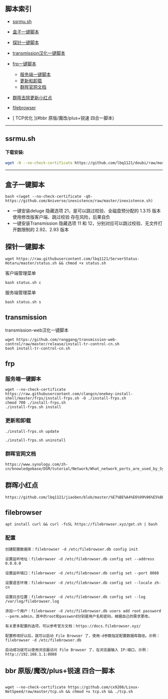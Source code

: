 ## 脚本索引

* [ ssrmu.sh ](#ssrmush)
  
* [  盒子一键脚本  ](#盒子一键脚本)


* [  探针一键脚本  ](#探针一键脚本)


* [ transmission汉化一键脚本  ](#transmission )


* [  frp一键脚本](#frp)
  * [  服务端一键脚本](#服务端一键脚本)
  * [  更新和卸载](#更新和卸载)
  * [  群晖官网文档](#群晖官网文档)

* [ 群晖去除更新小红点 ](#群晖小红点)

* [filebrowser](#filebrowser)

* [ TCP优化 ](#bbr 原版/魔改/plus+锐速 四合一脚本)
---
## ssrmu.sh


#### 下载安装:
``` bash
wget -N --no-check-certificate https://github.com/lbq1121/doubi/raw/master/ssrmu.sh && chmod +x ssrmu.sh && bash ssrmu.sh
```

---
## 盒子一键脚本


```
bash <(wget --no-check-certificate -qO- https://github.com/Aniverse/inexistence/raw/master/inexistence.sh)
```

- 一键安装deluge 隐藏选项 21，是可以跳过校验、全磁盘预分配的 1.3.15 版本
使用修改版客户端、跳过校验 存在风险，后果自负
- 一键安装Transmission 隐藏选项 11 和 12，分别对应可以跳过校验、无文件打开数限制的 2.92、2.93 版本


## 探针一键脚本

```
wget https://raw.githubusercontent.com/lbq1121/ServerStatus-Hotaru/master/status.sh && chmod +x status.sh
```

客户端管理菜单
```
bash status.sh c
```

服务端管理菜单
```
bash status.sh s
```

## transmission 

transmission-web汉化一键脚本

```
wget https://github.com/ronggang/transmission-web-control/raw/master/release/install-tr-control-cn.sh
bash install-tr-control-cn.sh
```

## frp

### 服务端一键脚本

```
wget --no-check-certificate https://raw.githubusercontent.com/clangcn/onekey-install-shell/master/frps/install-frps.sh -O ./install-frps.sh
chmod 700 ./install-frps.sh
./install-frps.sh install
````

### 更新和卸载

```
./install-frps.sh update

./install-frps.sh uninstall

```

### 群晖官网文档

```
https://www.synology.com/zh-cn/knowledgebase/DSM/tutorial/Network/What_network_ports_are_used_by_Synology_services
```
## 群晖小红点

```
https://github.com/lbq1121/jiaoben/blob/master/%E7%BE%A4%E6%99%96%E5%8E%BB%E5%B0%8F%E7%BA%A2%E7%82%B9.md
```
## filebrowser

``` 
apt install curl && curl -fsSL https://filebrowser.xyz/get.sh | bash
```

### 配置


``` 
创建配置数据库：filebrowser -d /etc/filebrowser.db config init

设置监听地址：filebrowser -d /etc/filebrowser.db config set --address 0.0.0.0

设置监听端口：filebrowser -d /etc/filebrowser.db config set --port 8088

设置语言环境：filebrowser -d /etc/filebrowser.db config set --locale zh-cn

设置日志位置：filebrowser -d /etc/filebrowser.db config set --log /var/log/filebrowser.log

添加一个用户：filebrowser -d /etc/filebrowser.db users add root password --perm.admin，其中的root和password分别是用户名和密码，根据自己的需求更改。

有关更多配置的选项，可以参考官方文档：https://docs.filebrowser.xyz/

配置修改好以后，就可以启动 File Browser 了，使用-d参数指定配置数据库路径。示例：filebrowser -d /etc/filebrowser.db

启动成功就可以使用浏览器访问 File Browser 了，在浏览器输入 IP:端口，示例：http://192.168.1.1:8088

```


## bbr 原版/魔改/plus+锐速 四合一脚本

```

wget --no-check-certificate https://github.com/cx9208/Linux-NetSpeed/raw/master/tcp.sh && chmod +x tcp.sh && ./tcp.sh

```
